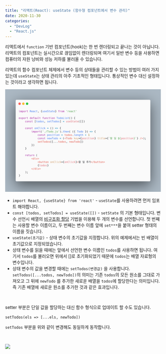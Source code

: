 ```yaml
---
title: "리액트(React): useState (함수형 컴포넌트에서 변수 관리)"
date: 2020-11-30
categories: 
  - "DevLog"
  - "React.js"
---
```


리액트에서 `function` 기반 컴포넌트(hook)는 한 번 렌더링되고 끝나는 것이 아닙니다. 리액트의 컴포넌트는 실시간으로 끊임없이 렌더링되며 여기서 일반 변수 등을 사용하면 컴퓨터의 자원 낭비와 성능 저하를 불러올 수 있습니다.

리액트의 함수 컴포넌트 체제에서 변수 등의 상태들을 관리할 수 있는 방법이 여러 가지 있는데 `useState`는 상태 관리의 아주 기초적인 형태입니다. 통상적인 변수 대신 설정하는 것이라고 생각하면 됩니다.

![](./assets/img/wp-content/uploads/2020/11/carbon-1.png)

- `import React, {useState} from 'react'` - `useState`를 사용하려면 먼저 임포트 해야합니다.
- `const [todos, setTodos] = useState([])` - `setState` 의 기본 형태입니다. 변수 선언시 배열의 [비구조화 할당](https://learnjs.vlpt.us/useful/06-destructuring.html) 기법을 이용해 두 개의 변수를 선언합니다. 첫 번째는 사용할 변수 이름이고, 두 번째는 변수 이름 앞에 `set***`을 붙여 setter 형태의 이름을 짓습니다.
- `useState(초기값)` - 상태 변수의 초기값을 지정합니다. 위의 예제에서는 빈 배열이 초기값으로 지정되었습니다.
- 상태 변수를 읽을 때에는 앞에서 선언한 변수 이름인 `todos`를 사용하면 됩니다. 여기서 `todos`를 불러오면 위에서 \[\]로 초기화되었기 때문에 `todos`는 배열 자료형의 변수입니다.
- 상태 변수의 값을 변경할 때에는 `setTodos(변경값)` 을 사용합니다. `setTodos([...todos, newTodo])`의 의미는 기존 `todos`의 모든 원소를 그대로 가져오고 그 뒤에 `newTodo` 를 추가한 새로운 배열을 `todos`에 할당한다는 의미입니다. 즉 기존 배열에 새로운 원소를 추가한 것과 같은 효과입니다.

 

setter 부분은 단일 값을 할당하는 대신 함수 형식으로 업데이트 할 수도 있습니다.

```
setTodos(els => [...els, newTodo])
```

`setTodos` 부분을 위와 같이 변경해도 동일하게 동작합니다.

 

![](./assets/img/wp-content/uploads/2020/11/스크린샷-2020-11-30-오후-7.25.50.png)

